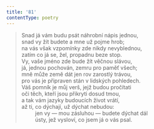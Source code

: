 ```yaml
---
title: '81'
contentType: poetry
---
```


<section>

> Snad já vám budu psát náhrobní nápis jednou,  
> snad vy žít budete a mne už pojme hrob;  
> na vás však vzpomínky zde nikdy nevyblednou,  
> zatím co já se, žel, propadnu beze stop.  
> Vy, vaše jméno zde bude žít věčnou slávou,  
> já, jednou pochován, zemru pro paměť všech;  
> mně může země dát jen rov zarostlý trávou,  
> pro vás je připraven stán v lidských pohledech.  
> Váš pomník je můj verš, jejž budou pročítati  
> oči těch, kteří jsou přikryti dosud tmou,  
> a tak vám jazyky budoucích život vrátí,  
> až ti, co dýchají, už dýchat nebudou:  
>          jen vy — mou zásluhou — budete dýchat dál  
>          ústy, jež vysloví, co jsem já o vás psal.

</section>
